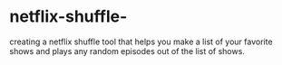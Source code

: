 # netflix-shuffle-

creating a netflix shuffle tool that helps you make a list of your favorite shows and plays any random episodes out of the list of shows.
